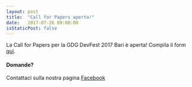 ```yaml
---
layout: post
title:  "Call for Papers aperta!"
date:   2017-07-26 09:00:00
isStaticPost: false
---
```

La Call for Papers per la GDG DevFest 2017 Bari è aperta!
Compila il form [qui](https://goo.gl/forms/FcICiuS8RFz63pJm2).

#### Domande?
Contattaci sulla nostra pagina [Facebook](https://www.facebook.com/GDGBari/)

